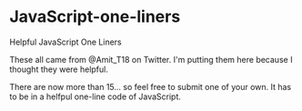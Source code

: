 # JavaScript-one-liners
Helpful JavaScript One Liners

These all came from @Amit_T18 on Twitter. I'm putting them here because I thought they were helpful.

There are now more than 15... so feel free to submit one of your own. It has to be in a helfpul one-line code of JavaScript. 
